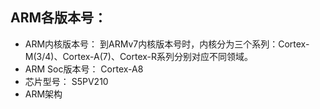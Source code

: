 ## ARM各版本号：  
  - ARM内核版本号：  到ARMv7内核版本号时，内核分为三个系列：Cortex-M(3/4)、Cortex-A(7)、Cortex-R系列分别对应不同领域。
  - ARM Soc版本号：  Cortex-A8
  - 芯片型号：       S5PV210  
  - ARM架构  
  
